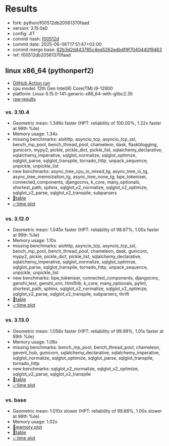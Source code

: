 # Results

- fork: python/f00512db20561370faad
- version: 3.15.0a0
- config: JIT
- commit hash: [f00512d](https://github.com/python/cpython/commit/f00512d)
- commit date: 2025-06-06T17:51:47+02:00
- commit merge base: [62b3d2d443785c4ea5262edb4f9f7040440f9463](https://github.com/python/cpython/commit/62b3d2d443785c4ea5262edb4f9f7040440f9463)
- ref: f00512db20561370faad

## linux x86_64 (pythonperf2)

- [GitHub Action run](https://github.com/faster-cpython/benchmarking/actions/runs/15495659673)
- cpu model: 12th Gen Intel(R) Core(TM) i9-12900
- platform: Linux-5.15.0-141-generic-x86_64-with-glibc2.35
- [raw results](bm-20250606-pythonperf2-x86_64-python-f00512db20561370faad-3.15.0a0-f00512d.json)

### vs. 3.10.4

- Geometric mean: 1.346x faster (HPT: reliability of 100.00%, 1.22x faster at 99th %ile)
- Memory usage: 1.34x
- missing benchmarks: aiohttp, asyncio_tcp, asyncio_tcp_ssl, bench_mp_pool, bench_thread_pool, chameleon, dask, flaskblogging, gunicorn, mypy2, pickle, pickle_dict, pickle_list, sqlalchemy_declarative, sqlalchemy_imperative, sqlglot_normalize, sqlglot_optimize, sqlglot_parse, sqlglot_transpile, tornado_http, unpack_sequence, unpickle, unpickle_list
- new benchmarks: async_tree_cpu_io_mixed_tg, async_tree_io_tg, async_tree_memoization_tg, async_tree_none_tg, bpe_tokeniser, connected_components, djangocms, k_core, many_optionals, shortest_path, sphinx, sqlglot_v2_normalize, sqlglot_v2_optimize, sqlglot_v2_parse, sqlglot_v2_transpile, subparsers
- [📄table](bm-20250606-pythonperf2-x86_64-python-f00512db20561370faad-3.15.0a0-f00512d-vs-3.10.4.md)
- [📈time plot](bm-20250606-pythonperf2-x86_64-python-f00512db20561370faad-3.15.0a0-f00512d-vs-3.10.4.svg)

### vs. 3.12.0

- Geometric mean: 1.045x faster (HPT: reliability of 98.87%, 1.00x faster at 99th %ile)
- Memory usage: 1.10x
- missing benchmarks: aiohttp, asyncio_tcp, asyncio_tcp_ssl, bench_mp_pool, bench_thread_pool, chameleon, dask, gunicorn, mypy2, pickle, pickle_dict, pickle_list, sqlalchemy_declarative, sqlalchemy_imperative, sqlglot_normalize, sqlglot_optimize, sqlglot_parse, sqlglot_transpile, tornado_http, unpack_sequence, unpickle, unpickle_list
- new benchmarks: bpe_tokeniser, connected_components, djangocms, genshi_text, genshi_xml, html5lib, k_core, many_optionals, pylint, shortest_path, sphinx, sqlglot_v2_normalize, sqlglot_v2_optimize, sqlglot_v2_parse, sqlglot_v2_transpile, subparsers, thrift
- [📄table](bm-20250606-pythonperf2-x86_64-python-f00512db20561370faad-3.15.0a0-f00512d-vs-3.12.0.md)
- [📈time plot](bm-20250606-pythonperf2-x86_64-python-f00512db20561370faad-3.15.0a0-f00512d-vs-3.12.0.svg)

### vs. 3.13.0

- Geometric mean: 1.056x faster (HPT: reliability of 99.99%, 1.01x faster at 99th %ile)
- Memory usage: 1.08x
- missing benchmarks: bench_mp_pool, bench_thread_pool, chameleon, gevent_hub, gunicorn, sqlalchemy_declarative, sqlalchemy_imperative, sqlglot_normalize, sqlglot_optimize, sqlglot_parse, sqlglot_transpile, tornado_http
- new benchmarks: sqlglot_v2_normalize, sqlglot_v2_optimize, sqlglot_v2_parse, sqlglot_v2_transpile
- [📄table](bm-20250606-pythonperf2-x86_64-python-f00512db20561370faad-3.15.0a0-f00512d-vs-3.13.0.md)
- [📈time plot](bm-20250606-pythonperf2-x86_64-python-f00512db20561370faad-3.15.0a0-f00512d-vs-3.13.0.svg)

### vs. base

- Geometric mean: 1.010x slower (HPT: reliability of 99.68%, 1.00x slower at 99th %ile)
- Memory usage: 1.02x
- [🧠memory plot](bm-20250606-pythonperf2-x86_64-python-f00512db20561370faad-3.15.0a0-f00512d-vs-base-mem.svg)
- [📄table](bm-20250606-pythonperf2-x86_64-python-f00512db20561370faad-3.15.0a0-f00512d-vs-base.md)
- [📈time plot](bm-20250606-pythonperf2-x86_64-python-f00512db20561370faad-3.15.0a0-f00512d-vs-base.svg)


